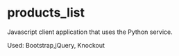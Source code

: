 # products_list
Javascript client application that uses the Python service.

Used:
Bootstrap,jQuery, Knockout
